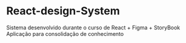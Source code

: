 # React-design-System

Sistema desenvolvido durante o curso de React + Figma + StoryBook Aplicação para consolidação de conhecimento

